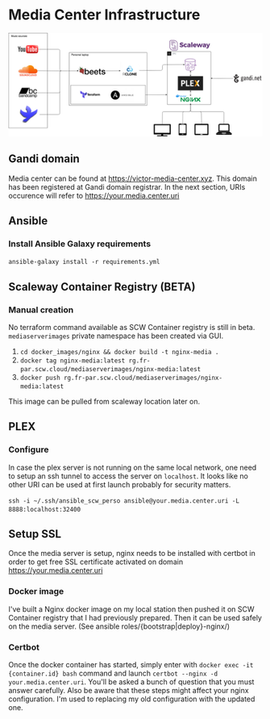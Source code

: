 # Media Center Infrastructure

<img src="./Media Center.png" alt="My Media Center Infrastructure diagram"/>

## Gandi domain
Media center can be found at https://victor-media-center.xyz. This domain has been registered at Gandi domain registrar.
In the next section, URIs occurence will refer to https://your.media.center.uri

## Ansible
### Install Ansible Galaxy requirements
`ansible-galaxy install -r requirements.yml`

## Scaleway Container Registry (BETA)
### Manual creation
No terraform command available as SCW Container registry is still in beta.
`mediaserverimages` private namespace has been created via GUI.

1. `cd docker_images/nginx && docker build -t nginx-media .`
2. `docker tag nginx-media:latest rg.fr-par.scw.cloud/mediaserverimages/nginx-media:latest`
3. `docker push rg.fr-par.scw.cloud/mediaserverimages/nginx-media:latest`

This image can be pulled from scaleway location later on.

## PLEX
### Configure
In case the plex server is not running on the same local network, one need to setup an ssh tunnel to access the server on `localhost`. It looks like no other URI can be used at first launch probably for security matters.

`ssh -i ~/.ssh/ansible_scw_perso ansible@your.media.center.uri -L 8888:localhost:32400`

## Setup SSL
Once the media server is setup, nginx needs to be installed with certbot in order to get free SSL certificate activated on domain https://your.media.center.uri

### Docker image
I've built a Nginx docker image on my local station then pushed it on SCW Container registry that I had previously prepared. Then it can be used safely on the media server. (See ansible roles/{bootstrap|deploy}-nginx/)

### Certbot
Once the docker container has started, simply enter with `docker exec -it {container.id} bash` command and launch `certbot --nginx -d your.media.center.uri`. You'll be asked a bunch of question that you must answer carefully. Also be aware that these steps might affect your nginx configuration. I'm used to replacing my old configuration with the updated one.